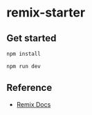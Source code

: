 # remix-starter

## Get started

```sh
npm install
```

```sh
npm run dev
```

## Reference

- [Remix Docs](https://remix.run/docs)
